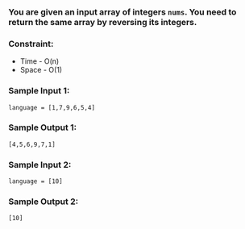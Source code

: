 
### You are given an input array of integers ```nums```. You need to return the same array by reversing its integers.

### Constraint:
 - Time - O(n)
 - Space - O(1)

### Sample Input 1:
```
language = [1,7,9,6,5,4]

````
### Sample Output 1:
```
[4,5,6,9,7,1]
```

### Sample Input 2:
```
language = [10]

````
### Sample Output 2:
```
[10]
```
